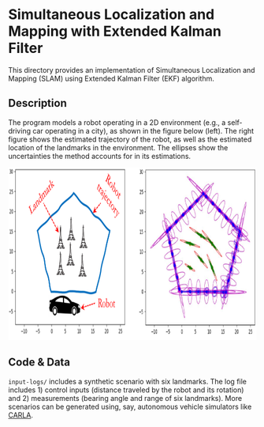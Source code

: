 # Simultaneous Localization and Mapping with Extended Kalman Filter
This directory provides an implementation of Simultaneous Localization and
Mapping (SLAM) using Extended Kalman Filter (EKF) algorithm.

## Description
The program models a robot operating in a 2D environment (e.g., a self-driving
car operating in a city), as shown in the figure below (left). The right figure
shows the estimated trajectory of the robot, as well as the estimated location
of the landmarks in the environment. The ellipses show the uncertainties the
method accounts for in its estimations.

<p align="center">
  <img
    width="850"
    height="350"
    src="../../.images/ekfslam.png"
  >
</p>

## Code & Data
`input-logs/` includes a synthetic scenario with six landmarks. The log file
includes 1) control inputs (distance traveled by the robot and its rotation)
and 2) measurements (bearing angle and range of six landmarks). More scenarios
can be generated using, say, autonomous vehicle simulators like
[CARLA](https://carla.org).
